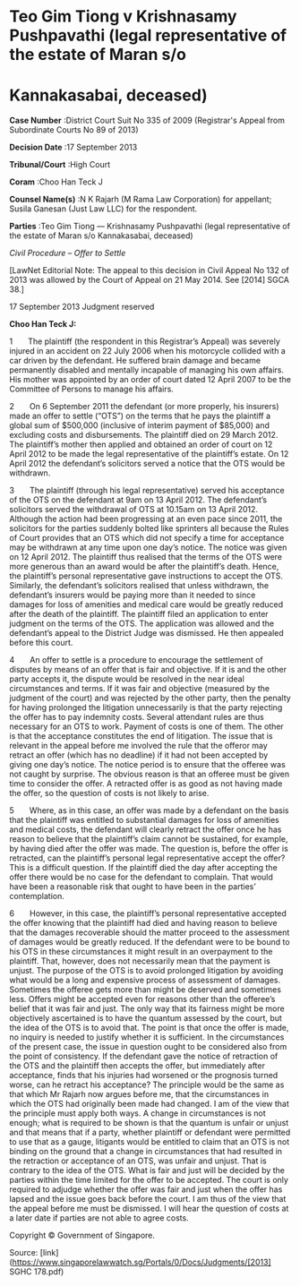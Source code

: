 # Teo Gim Tiong v Krishnasamy Pushpavathi (legal representative of the estate of Maran s/o 

# Kannakasabai, deceased) 



**Case Number** :District Court Suit No 335 of 2009 (Registrar's Appeal from Subordinate Courts No 89 of 2013) 

**Decision Date** :17 September 2013 

**Tribunal/Court** :High Court 

**Coram** :Choo Han Teck J 

**Counsel Name(s)** :N K Rajarh (M Rama Law Corporation) for appellant; Susila Ganesan (Just Law LLC) for the respondent. 

**Parties** :Teo Gim Tiong — Krishnasamy Pushpavathi (legal representative of the estate of Maran s/o Kannakasabai, deceased) 

_Civil Procedure_ – _Offer to Settle_ 

[LawNet Editorial Note: The appeal to this decision in Civil Appeal No 132 of 2013 was allowed by the Court of Appeal on 21 May 2014. See <span class="citation">[2014] SGCA 38</span>.] 

17 September 2013 Judgment reserved 

**Choo Han Teck J:** 

1       The plaintiff (the respondent in this Registrar’s Appeal) was severely injured in an accident on 22 July 2006 when his motorcycle collided with a car driven by the defendant. He suffered brain damage and became permanently disabled and mentally incapable of managing his own affairs. His mother was appointed by an order of court dated 12 April 2007 to be the Committee of Persons to manage his affairs. 

2       On 6 September 2011 the defendant (or more properly, his insurers) made an offer to settle (“OTS”) on the terms that he pays the plaintiff a global sum of $500,000 (inclusive of interim payment of $85,000) and excluding costs and disbursements. The plaintiff died on 29 March 2012. The plaintiff’s mother then applied and obtained an order of court on 12 April 2012 to be made the legal representative of the plaintiff’s estate. On 12 April 2012 the defendant’s solicitors served a notice that the OTS would be withdrawn. 

3       The plaintiff (through his legal representative) served his acceptance of the OTS on the defendant at 9am on 13 April 2012. The defendant’s solicitors served the withdrawal of OTS at 10.15am on 13 April 2012. Although the action had been progressing at an even pace since 2011, the solicitors for the parties suddenly bolted like sprinters all because the Rules of Court provides that an OTS which did not specify a time for acceptance may be withdrawn at any time upon one day’s notice. The notice was given on 12 April 2012. The plaintiff thus realised that the terms of the OTS were more generous than an award would be after the plaintiff’s death. Hence, the plaintiff’s personal representative gave instructions to accept the OTS. Similarly, the defendant’s solicitors realised that unless withdrawn, the defendant’s insurers would be paying more than it needed to since damages for loss of amenities and medical care would be greatly reduced after the death of the plaintiff. The plaintiff filed an application to enter judgment on the terms of the OTS. The application was allowed and the defendant’s appeal to the District Judge was dismissed. He then appealed before this court. 


4       An offer to settle is a procedure to encourage the settlement of disputes by means of an offer that is fair and objective. If it is and the other party accepts it, the dispute would be resolved in the near ideal circumstances and terms. If it was fair and objective (measured by the judgment of the court) and was rejected by the other party, then the penalty for having prolonged the litigation unnecessarily is that the party rejecting the offer has to pay indemnity costs. Several attendant rules are thus necessary for an OTS to work. Payment of costs is one of them. The other is that the acceptance constitutes the end of litigation. The issue that is relevant in the appeal before me involved the rule that the offeror may retract an offer (which has no deadline) if it had not been accepted by giving one day’s notice. The notice period is to ensure that the offeree was not caught by surprise. The obvious reason is that an offeree must be given time to consider the offer. A retracted offer is as good as not having made the offer, so the question of costs is not likely to arise. 

5       Where, as in this case, an offer was made by a defendant on the basis that the plaintiff was entitled to substantial damages for loss of amenities and medical costs, the defendant will clearly retract the offer once he has reason to believe that the plaintiff’s claim cannot be sustained, for example, by having died after the offer was made. The question is, before the offer is retracted, can the plaintiff’s personal legal representative accept the offer? This is a difficult question. If the plaintiff died the day after accepting the offer there would be no case for the defendant to complain. That would have been a reasonable risk that ought to have been in the parties’ contemplation. 

6       However, in this case, the plaintiff’s personal representative accepted the offer knowing that the plaintiff had died and having reason to believe that the damages recoverable should the matter proceed to the assessment of damages would be greatly reduced. If the defendant were to be bound to his OTS in these circumstances it might result in an overpayment to the plaintiff. That, however, does not necessarily mean that the payment is unjust. The purpose of the OTS is to avoid prolonged litigation by avoiding what would be a long and expensive process of assessment of damages. Sometimes the offeree gets more than might be deserved and sometimes less. Offers might be accepted even for reasons other than the offeree’s belief that it was fair and just. The only way that its fairness might be more objectively ascertained is to have the quantum assessed by the court, but the idea of the OTS is to avoid that. The point is that once the offer is made, no inquiry is needed to justify whether it is sufficient. In the circumstances of the present case, the issue in question ought to be considered also from the point of consistency. If the defendant gave the notice of retraction of the OTS and the plaintiff then accepts the offer, but immediately after acceptance, finds that his injuries had worsened or the prognosis turned worse, can he retract his acceptance? The principle would be the same as that which Mr Rajarh now argues before me, that the circumstances in which the OTS had originally been made had changed. I am of the view that the principle must apply both ways. A change in circumstances is not enough; what is required to be shown is that the quantum is unfair or unjust and that means that if a party, whether plaintiff or defendant were permitted to use that as a gauge, litigants would be entitled to claim that an OTS is not binding on the ground that a change in circumstances that had resulted in the retraction or acceptance of an OTS, was unfair and unjust. That is contrary to the idea of the OTS. What is fair and just will be decided by the parties within the time limited for the offer to be accepted. The court is only required to adjudge whether the offer was fair and just when the offer has lapsed and the issue goes back before the court. I am thus of the view that the appeal before me must be dismissed. I will hear the question of costs at a later date if parties are not able to agree costs. 

 Copyright © Government of Singapore. 


Source: [link](https://www.singaporelawwatch.sg/Portals/0/Docs/Judgments/[2013] SGHC 178.pdf)

